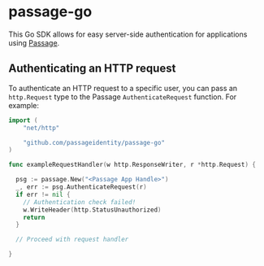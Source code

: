 # passage-go

This Go SDK allows for easy server-side authentication for applications using [Passage](https://passage.id).

## Authenticating an HTTP request

To authenticate an HTTP request to a specific user, you can pass an `http.Request` type to the Passage `AuthenticateRequest` function. For example:

```go
import (
	"net/http"

	"github.com/passageidentity/passage-go"
)

func exampleRequestHandler(w http.ResponseWriter, r *http.Request) {

  psg := passage.New("<Passage App Handle>")
  _, err := psg.AuthenticateRequest(r)
  if err != nil {
    // Authentication check failed!
    w.WriteHeader(http.StatusUnauthorized)
    return
  }

  // Proceed with request handler

}
```
